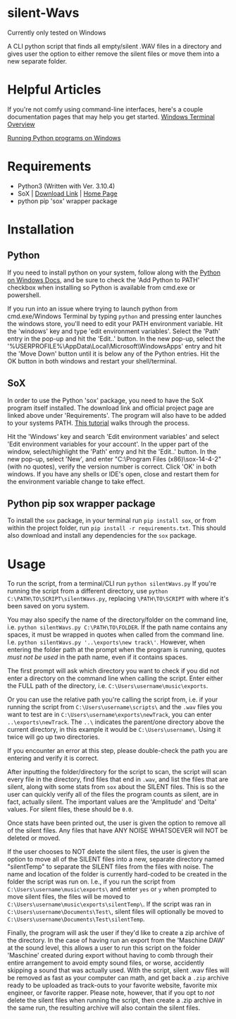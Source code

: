 # silent-Wavs
Currently only tested on Windows

A CLI python script that finds all empty/silent .WAV files in a directory and gives user the option to either remove the silent files or move them into a new separate folder. 

# Helpful Articles
If you're not comfy using command-line interfaces, here's a couple documentation pages that may help you get started.
[Windows Terminal Overview](https://docs.microsoft.com/en-us/windows/terminal/)

[Running Python programs on Windows](https://docs.python.org/3/faq/windows.html#how-do-i-run-a-python-program-under-windows)

# Requirements
- Python3 (Written with Ver. 3.10.4)
- SoX | [Download Link](https://sourceforge.net/projects/sox/files/sox/) | [Home Page](http://sox.sourceforge.net/Main/HomePage)
- python pip 'sox' wrapper package

# Installation
## Python
If you need to install python on your system, follow along with the [Python on Windows Docs](https://docs.python.org/3/using/windows.html), and be sure to check the 'Add Python to PATH' checkbox when installing so Python is available from cmd.exe or powershell.

If you run into an issue where trying to launch python from cmd.exe/Windows Terminal by typing `python` and pressing enter launches the windows store, you'll need to edit your PATH environment variable. Hit the 'windows' key and type 'edit environment variables'. Select the 'Path' entry in the pop-up and hit the 'Edit..' button. In the new pop-up, select the '%USERPROFILE%\AppData\Local\Microsoft\WindowsApps' entry and hit the 'Move Down' button until it is below any of the Python entries. Hit the OK button in both windows and restart your shell/terminal. 

## SoX
In order to use the Python 'sox' package, you need to have the SoX program itself installed. The download link and official project page are linked above under 'Requirements'. The program will also have to be added to your systems PATH. [This tutorial](https://www.howtogeek.com/787217/how-to-edit-environment-variables-on-windows-10-or-11/) walks through the process.

Hit the 'Windows' key and search 'Edit environment variables' and select 'Edit environment variables for your account'. In the upper part of the window, select/highlight the 'Path' entry and hit the 'Edit..' button. In the new pop-up, select 'New', and enter "C:\Program Files (x86)\sox-14-4-2" (with no quotes), verify the version number is correct. Click 'OK' in both windows. If you have any shells or IDE's open, close and restart them for the environment variable change to take effect. 

## Python pip sox wrapper package
To install the `sox` package, in your terminal run `pip install sox`, or from within the project folder, run `pip install -r requirements.txt`. This should also download and install any dependencies for the `sox` package.

# Usage
To run the script, from a terminal/CLI run `python silentWavs.py`
If you're running the script from a different directory, use `python C:\PATH\TO\SCRIPT\silentWavs.py`, replacing `\PATH\TO\SCRIPT` with where it's been saved on yoru system.

You may also specify the name of the directory/folder on the command line, i.e. `python silentWavs.py C:\PATH\TO\FOLDER`. If the path name contains any spaces, it must be wrapped in quotes when called from the command line. I.e. `python silentWavs.py '..\exports\new track\'`. However, when entering the folder path at the prompt when the program is running, quotes *must not be used* in the path name, even if it contains spaces.

The first prompt will ask which directory you want to check if you did not enter a directory on the command line when calling the script. Enter either the FULL path of the directory, i.e. `C:\Users\username\music\exports`.

Or you can use the relative path you're calling the script from, i.e. if your running the script from `C:\Users\username\scripts\` and the `.wav` files you want to test are in `C:\Users\username\exports\newTrack`, you can enter `..\exports\newTrack`. The `..\` indicates the parent/one directory above the current directory, in this example it would be `C:\Users\username\`. Using it twice will go up two directories. 

If you encounter an error at this step, please double-check the path you are entering and verify it is correct. 

After inputting the folder/directory for the script to scan, the script will scan every file in the directory, find files that end in `.wav`, and list the files that are silent, along with some stats from `sox` about the SILENT files. This is so the user can quickly verify all of the files the program counts as silent, are in fact, actually silent. The important values are the 'Amplitude' and 'Delta' values. For silent files, these should be `0.0`. 

Once stats have been printed out, the user is given the option to remove all of the silent files. Any files that have ANY NOISE WHATSOEVER will NOT be deleted or moved. 

If the user chooses to NOT delete the silent files, the user is given the option to move all of the SILENT files into a new, separate directory named "silentTemp" to separate the SILENT files from the files with noise. The name and location of the folder is currently hard-coded to be created in the folder the script was run on. I.e., if you run the script from `C:\Users\username\music\exports\` and enter `yes` or `y` when prompted to move silent files, the files will be moved to `C:\Users\username\music\exports\silentTemp\`. If the script was ran in `C:\Users\username\Documents\Test\`, silent files will optionally be moved to `C:\Users\username\Documents\Test\silentTemp`. 

Finally, the program will ask the user if they'd like to create a zip archive of the directory. In the case of having run an export from the 'Maschine DAW' at the sound level, this allows a user to run this script on the folder 'Maschine' created during export without having to comb through their entire arrangement to avoid empty sound files, or worse, accidently skipping a sound that was actually used. With the script, silent .wav files will be removed as fast as your computer can math, and get back a `.zip` archive ready to be uploaded as track-outs to your favorite website, favorite mix engineer, or favorite rapper. Please note, however, that if you opt to *not* delete the silent files when running the script, then create a .zip archive in the same run, the resulting archive will also contain the silent files. 